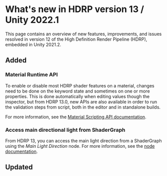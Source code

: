 # What's new in HDRP version 13 / Unity 2022.1

This page contains an overview of new features, improvements, and issues resolved in version 12 of the High Definition Render Pipeline (HDRP), embedded in Unity 2021.2.

## Added

### Material Runtime API

To enable or disable most HDRP shader features on a material, changes need to be done on the keyword state and sometimes on one or more properties. This is done automatically when editing values though the inspector, but from HDRP 13.0, new APIs are also available in order to run the validation steps from script, both in the editor and in standalone builds.

For more information, see the [Material Scripting API documentation](Material-API.md).

### Access main directional light from ShaderGraph

From HDRP 13, you can access the main light direction from a ShaderGraph using the *Main Light Direction* node.
For more information, see the [node documentation](https://docs.unity3d.com/Packages/com.unity.shadergraph@13.1/manual/Main-Light-Direction-Node.html).

## Updated
